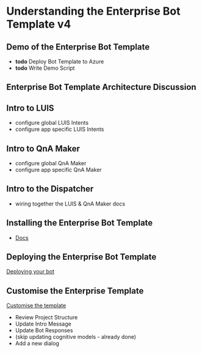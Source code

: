 # Understanding the Enterprise Bot Template v4

## Demo of the Enterprise Bot Template
- **todo** Deploy Bot Template to Azure 
- **todo** Write Demo Script

## Enterprise Bot Template Architecture Discussion

## Intro to LUIS
- configure global LUIS Intents
- configure app specific LUIS Intents

## Intro to QnA Maker
- configure global QnA Maker
- configure app specific QnA Maker

## Intro to the Dispatcher 
- wiring together the LUIS & QnA Maker docs

## Installing the Enterprise Bot Template
- [Docs](https://docs.microsoft.com/en-us/azure/bot-service/bot-builder-enterprise-template-getting-started?view=azure-bot-service-4.0)

## Deploying the Enterprise Bot Template
[Deploying your bot](https://docs.microsoft.com/en-us/azure/bot-service/bot-builder-enterprise-template-getting-started?view=azure-bot-service-4.0#deploy-your-bot)

## Customise the Enterprise Template
[Customise the template](https://docs.microsoft.com/en-us/azure/bot-service/bot-builder-enterprise-template-customize?view=azure-bot-service-4.0)
- Review Project Structure
- Update Intro Message
- Update Bot Responses
- (skip updating cognitive models - already done)
- Add a new dialog



